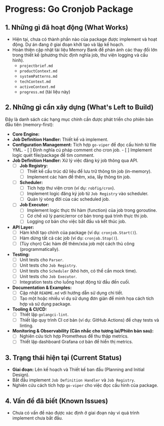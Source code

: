 # Progress: Go Cronjob Package

## 1. Những gì đã hoạt động (What Works)

-   Hiện tại, chưa có thành phần nào của package được implement và hoạt động. Dự án đang ở giai đoạn khởi tạo và lập kế hoạch.
-   Hoàn thiện cập nhật tài liệu Memory Bank để phản ánh các thay đổi lớn trong thiết kế (phương thức định nghĩa job, thư viện logging và cấu hình).
    -   `projectbrief.md`
    -   `productContext.md`
    -   `systemPatterns.md`
    -   `techContext.md`
    -   `activeContext.md`
    -   `progress.md` (tài liệu này)

## 2. Những gì cần xây dựng (What's Left to Build)

Đây là danh sách các hạng mục chính cần được phát triển cho phiên bản đầu tiên (memory-first):

-   **Core Engine:**
-   **Job Definition Handler:** Thiết kế và implement.
-   **Configuration Management:** Tích hợp `go-viper` để đọc cấu hình từ file YML.
        -   [ ] Định nghĩa cú pháp comment cho cron job.
        -   [ ] Implement logic quét file/package để tìm comment.
-   **Job Definition Handler:** Xử lý việc đăng ký job thông qua API.
    -   [ ] **Job Registry:**
        -   [ ] Thiết kế cấu trúc dữ liệu để lưu trữ thông tin job (in-memory).
        -   [ ] Implement các hàm để thêm, xóa, lấy thông tin job.
    -   [ ] **Scheduler:**
        -   [ ] Tích hợp thư viện cron (ví dụ: `robfig/cron`).
        -   [ ] Implement logic đăng ký job từ `Job Registry` vào scheduler.
        -   [ ] Quản lý vòng đời của các scheduled job.
    -   [ ] **Job Executor:**
        -   [ ] Implement logic thực thi hàm (function) của job trong goroutine.
        -   [ ] Cơ chế xử lý panic/error cơ bản trong quá trình thực thi job.
        -   [ ] Logging cơ bản cho việc bắt đầu và kết thúc job.
-   **API Layer:**
    -   [ ] Hàm khởi tạo chính của package (ví dụ: `cronjob.Start()`).
    -   [ ] Hàm dừng tất cả các job (ví dụ: `cronjob.Stop()`).
    -   [ ] (Tùy chọn) Các hàm để thêm/xóa job một cách thủ công (programmatically).
-   **Testing:**
    -   [ ] Unit tests cho `Parser`.
    -   [ ] Unit tests cho `Job Registry`.
    -   [ ] Unit tests cho `Scheduler` (khó hơn, có thể cần mock time).
    -   [ ] Unit tests cho `Job Executor`.
    -   [ ] Integration tests cho luồng hoạt động từ đầu đến cuối.
-   **Documentation & Examples:**
    -   [ ] Cập nhật `README.md` với hướng dẫn sử dụng chi tiết.
    -   [ ] Tạo một hoặc nhiều ví dụ sử dụng đơn giản để minh họa cách tích hợp và sử dụng package.
-   **Tooling & CI/CD:**
    -   [ ] Thiết lập `golangci-lint`.
    -   [ ] Thiết lập quy trình CI cơ bản (ví dụ: GitHub Actions) để chạy tests và linting.
-   **Monitoring & Observability (Cân nhắc cho tương lai/Phiên bản sau):**
    -   [ ] Nghiên cứu tích hợp Prometheus để thu thập metrics.
    -   [ ] Thiết lập dashboard Grafana cơ bản để hiển thị metrics.

## 3. Trạng thái hiện tại (Current Status)

-   **Giai đoạn:** Lên kế hoạch và Thiết kế ban đầu (Planning and Initial Design).
-   Bắt đầu implement `Job Definition Handler` và `Job Registry`.
-   Nghiên cứu cách tích hợp `go-viper` cho việc đọc cấu hình của package.

## 4. Vấn đề đã biết (Known Issues)

-   Chưa có vấn đề nào được xác định ở giai đoạn này vì quá trình implement chưa bắt đầu.